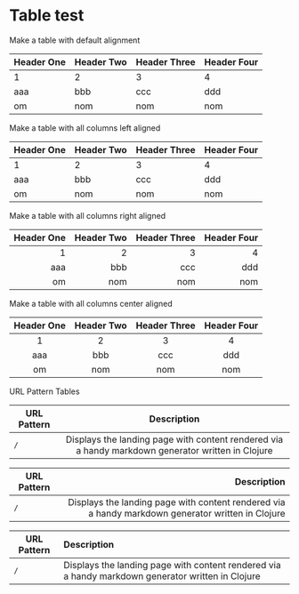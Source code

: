 # Table test

Make a table with default alignment

| Header One | Header Two | Header Three | Header Four |
| ---------- | ---------- | ------------ | ----------- |
| 1 | 2 | 3 | 4 |
| aaa | bbb | ccc | ddd |
| om | nom | nom | nom |

Make a table with all columns left aligned

| Header One | Header Two | Header Three | Header Four |
| :--------- | :--------- | :----------- | :---------- |
| 1  | 2  | 3  | 4  |
| aaa | bbb | ccc | ddd |
| om | nom | nom | nom |

Make a table with all columns right aligned

| Header One | Header Two | Header Three | Header Four |
| ---------: | ---------: | -----------: | ----------: |
| 1  | 2  | 3  | 4  |
| aaa | bbb | ccc | ddd |
| om | nom | nom | nom |


Make a table with all columns center aligned

| Header One | Header Two | Header Three | Header Four |
| :--------: | :--------: | :----------: | :---------: |
| 1  | 2  | 3  | 4  |
| aaa | bbb | ccc | ddd |
| om | nom | nom | nom |

URL Pattern Tables

| URL Pattern | Description |
| -------------- | :---------------: |
| `/` | Displays the landing page with content rendered via a handy markdown generator written in Clojure |

| URL Pattern | Description |
| -------------- | ---------------: |
| `/` | Displays the landing page with content rendered via a handy markdown generator written in Clojure |

| URL Pattern | Description |
| -------------- | :--------------- |
| `/` | Displays the landing page with content rendered via a handy markdown generator written in Clojure |
